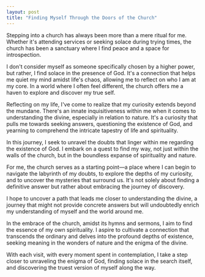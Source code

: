 ```yaml
---
layout: post
title: "Finding Myself Through the Doors of the Church"
---
```


Stepping into a church has always been more than a mere ritual for me. Whether it's attending services or seeking solace during trying times, the church has been a sanctuary where I find peace and a space for introspection.

I don't consider myself as someone specifically chosen by a higher power, but rather, I find solace in the presence of God. It's a connection that helps me quiet my mind amidst life's chaos, allowing me to reflect on who I am at my core. In a world where I often feel different, the church offers me a haven to explore and discover my true self.

Reflecting on my life, I've come to realize that my curiosity extends beyond the mundane. There's an innate inquisitiveness within me when it comes to understanding the divine, especially in relation to nature. It's a curiosity that pulls me towards seeking answers, questioning the existence of God, and yearning to comprehend the intricate tapestry of life and spirituality.

In this journey, I seek to unravel the doubts that linger within me regarding the existence of God. I embark on a quest to find my way, not just within the walls of the church, but in the boundless expanse of spirituality and nature.

For me, the church serves as a starting point—a place where I can begin to navigate the labyrinth of my doubts, to explore the depths of my curiosity, and to uncover the mysteries that surround us. It's not solely about finding a definitive answer but rather about embracing the journey of discovery.

I hope to uncover a path that leads me closer to understanding the divine, a journey that might not provide concrete answers but will undoubtedly enrich my understanding of myself and the world around me.

In the embrace of the church, amidst its hymns and sermons, I aim to find the essence of my own spirituality. I aspire to cultivate a connection that transcends the ordinary and delves into the profound depths of existence, seeking meaning in the wonders of nature and the enigma of the divine.

With each visit, with every moment spent in contemplation, I take a step closer to unraveling the enigma of God, finding solace in the search itself, and discovering the truest version of myself along the way.